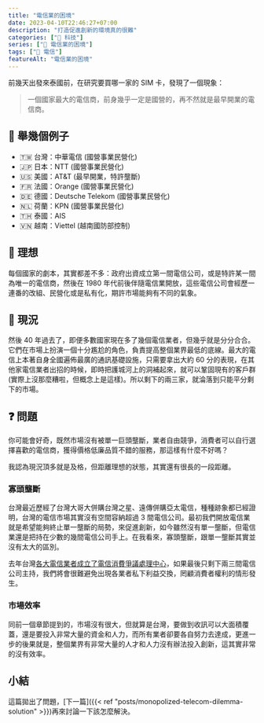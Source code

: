```yaml
---
title: "電信業的困境"
date: 2023-04-10T22:46:27+07:00
description: "打造促進創新的環境真的很難"
categories: ["📱 科技"]
series: ["🗼 電信業的困境"]
tags: ["🗼 電信"]
featureAlt: "電信業的困境"
---
```


前幾天出發來泰國前，在研究要買哪一家的 SIM 卡，發現了一個現象：

> 一個國家最大的電信商，前身幾乎一定是國營的，再不然就是最早開業的電信商。

## 🌰 舉幾個例子

- 🇹🇼 台灣：中華電信 (國營事業民營化)
- 🇯🇵 日本：NTT (國營事業民營化)
- 🇺🇸 美國：AT&T (最早開業，特許壟斷)
- 🇫🇷 法國：Orange (國營事業民營化)
- 🇩🇪 德國：Deutsche Telekom (國營事業民營化)
- 🇳🇱 荷蘭：KPN (國營事業民營化)
- 🇹🇭 泰國：AIS
- 🇻🇳 越南：Viettel (越南國防部控制)

## 💭 理想

每個國家的劇本，其實都差不多：政府出資成立第一間電信公司，或是特許某一間為唯一的電信商，然後在 1980 年代前後伴隨電信業開放，這些電信公司會經歷一連番的改組、民營化或是私有化，期許市場能夠有不同的氣象。

## 💬 現況

然後 40 年過去了，即便多數國家現在多了幾個電信業者，但幾乎就是分分合合。它們在市場上扮演一個十分尷尬的角色，負責提高整個業界最低的底線。最大的電信上本著自身全國遍佈最廣的通訊基礎設施，只需要拿出大約 60 分的表現，在其他家電信業者出招的時候，即時把護城河上的洞補起來，就可以鞏固現有的客戶群 (實際上沒那麼糟啦，但概念上是這樣)。所以剩下的兩三家，就淪落到只能平分剩下的市場。

## ❓ 問題

你可能會好奇，既然市場沒有被單一巨頭壟斷，業者自由競爭，消費者可以自行選擇喜歡的電信商，獲得價格低廉品質不錯的服務，那這樣有什麼不好嗎？

我認為現況頂多就是及格，但距離理想的狀態，其實還有很長的一段距離。

### 寡頭壟斷

台灣最近歷經了台灣大哥大併購台灣之星、遠傳併購亞太電信，種種跡象都已經證明，台灣的電信市場其實沒有空間容納超過 3 間電信公司。最初我們開放電信業就是希望能夠終止單一壟斷的局勢，來促進創新，如今雖然沒有單一壟斷，但電信業還是把持在少數的幾間電信公司手上。在我看來，寡頭壟斷，跟單一壟斷其實並沒有太大的區別。

去年台灣[各大電信業者成立了電信消費爭議處理中心](https://finance.ettoday.net/news/2284779)，如果最後只剩下兩三間電信公司主持，我們將會很難避免出現各業者私下利益交換，罔顧消費者權利的情形發生。

### 市場效率

同前一個章節提到的，市場沒有很大，但就算是台灣，要做到收訊可以大面積覆蓋，還是要投入非常大量的資金和人力，而所有業者卻要各自努力去達成，更進一步的後果就是，整個業界有非常大量的人才和人力沒有辦法投入創新，這其實非常的沒有效率。

## 小結

這篇拋出了問題，[下一篇]({{< ref "posts/monopolized-telecom-dilemma-solution" >}})再來討論一下該怎麼解決。
